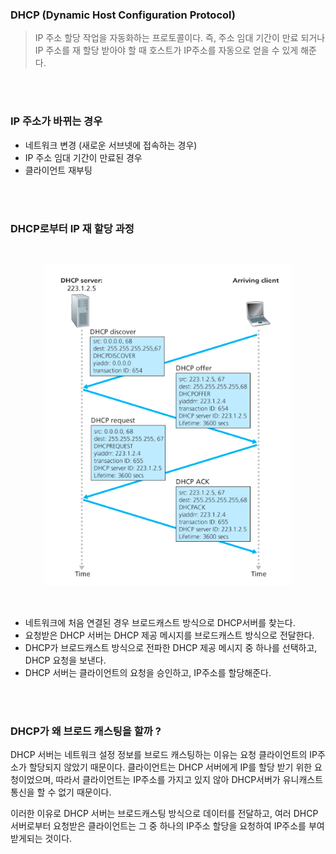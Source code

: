 ### DHCP (Dynamic Host Configuration Protocol)
> IP 주소 할당 작업을 자동화하는 프로토콜이다.
> 즉, 주소 임대 기간이 만료 되거나 IP 주소를 재 할당 받아야 할 때 호스트가 IP주소를 자동으로 얻을 수 있게 해준다.

<br><br>

### IP 주소가 바뀌는 경우
- 네트워크 변경 (새로운 서브넷에 접속하는 경우)
- IP 주소 임대 기간이 만료된 경우
- 클라이언트 재부팅

<br><br>
### DHCP로부터 IP 재 할당 과정
<br>
<p align="center">
    <img src="resources/img_2.png"></img>
</p>

<br>

- 네트워크에 처음 연결된 경우 브로드캐스트 방식으로 DHCP서버를 찾는다.
- 요청받은 DHCP 서버는 DHCP 제공 메시지를 브로드캐스트 방식으로 전달한다.
- DHCP가 브로드캐스트 방식으로 전파한 DHCP 제공 메시지 중 하나를 선택하고, DHCP 요청을 보낸다.
- DHCP 서버는 클라이언트의 요청을 승인하고, IP주소를 할당해준다. 


<br><br>

### DHCP가 왜 브로드 캐스팅을 할까 ?
DHCP 서버는 네트워크 설정 정보를 브로드 캐스팅하는 이유는 요청 클라이언트의 IP주소가 할당되지 않았기 때문이다.
클라이언트는 DHCP 서버에게 IP를 할당 받기 위한 요청이었으며, 따라서 클라이언트는 IP주소를 가지고 있지 않아 DHCP서버가 유니캐스트
통신을 할 수 없기 때문이다.

이러한 이유로 DHCP 서버는 브로드캐스팅 방식으로 데이터를 전달하고, 여러 DHCP 서버로부터 요청받은 클라이언트는 그 중 하나의 IP주소 할당을 요청하여
IP주소를 부여받게되는 것이다.